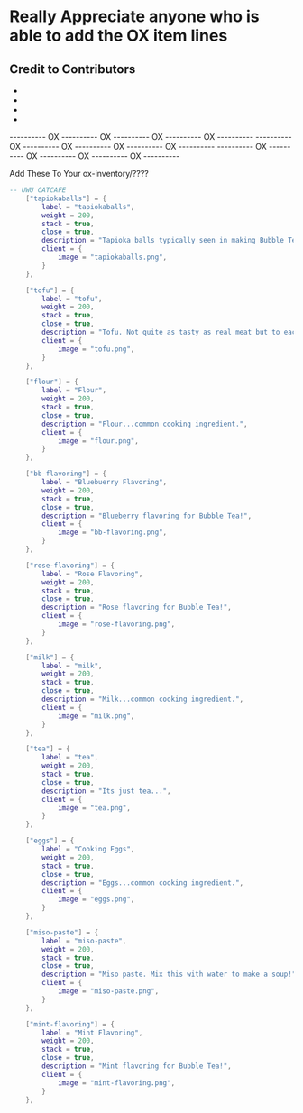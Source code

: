 
# Really Appreciate anyone who is able to add the OX item lines

## Credit to Contributors
 - 
 -
 -
 - 

---------- OX ---------- OX ---------- OX ---------- OX ----------
---------- OX ---------- OX ---------- OX ---------- OX ----------
---------- OX ---------- OX ---------- OX ---------- OX ----------

Add These To Your ox-inventory/????

```lua
-- UWU CATCAFE
	["tapiokaballs"] = {
		label = "tapiokaballs",
		weight = 200,
		stack = true,
		close = true,
		description = "Tapioka balls typically seen in making Bubble Tea!",
		client = {
			image = "tapiokaballs.png",
		}
	},

	["tofu"] = {
		label = "tofu",
		weight = 200,
		stack = true,
		close = true,
		description = "Tofu. Not quite as tasty as real meat but to each their own...",
		client = {
			image = "tofu.png",
		}
	},

	["flour"] = {
		label = "Flour",
		weight = 200,
		stack = true,
		close = true,
		description = "Flour...common cooking ingredient.",
		client = {
			image = "flour.png",
		}
	},

	["bb-flavoring"] = {
		label = "Bluebuerry Flavoring",
		weight = 200,
		stack = true,
		close = true,
		description = "Blueberry flavoring for Bubble Tea!",
		client = {
			image = "bb-flavoring.png",
		}
	},

	["rose-flavoring"] = {
		label = "Rose Flavoring",
		weight = 200,
		stack = true,
		close = true,
		description = "Rose flavoring for Bubble Tea!",
		client = {
			image = "rose-flavoring.png",
		}
	},

	["milk"] = {
		label = "milk",
		weight = 200,
		stack = true,
		close = true,
		description = "Milk...common cooking ingredient.",
		client = {
			image = "milk.png",
		}
	},

	["tea"] = {
		label = "tea",
		weight = 200,
		stack = true,
		close = true,
		description = "Its just tea...",
		client = {
			image = "tea.png",
		}
	},

	["eggs"] = {
		label = "Cooking Eggs",
		weight = 200,
		stack = true,
		close = true,
		description = "Eggs...common cooking ingredient.",
		client = {
			image = "eggs.png",
		}
	},

	["miso-paste"] = {
		label = "miso-paste",
		weight = 200,
		stack = true,
		close = true,
		description = "Miso paste. Mix this with water to make a soup!",
		client = {
			image = "miso-paste.png",
		}
	},

	["mint-flavoring"] = {
		label = "Mint Flavoring",
		weight = 200,
		stack = true,
		close = true,
		description = "Mint flavoring for Bubble Tea!",
		client = {
			image = "mint-flavoring.png",
		}
	},
```